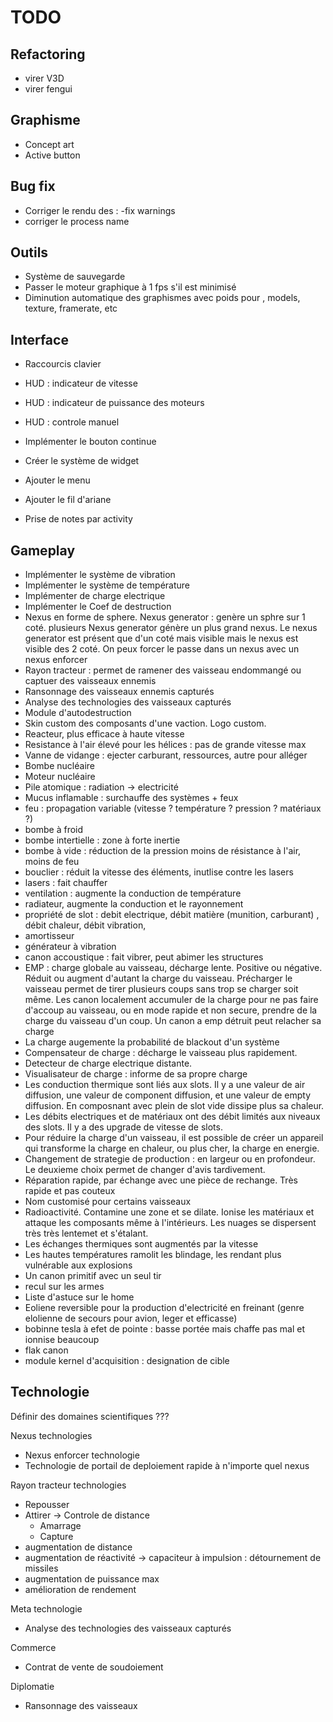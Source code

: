 TODO
====

Refactoring
-----------

- virer V3D
- virer fengui

Graphisme
---------

- Concept art
- Active button


Bug fix 
-------

- Corriger le rendu des :
-fix warnings
- corriger le process name

Outils
------
- Système de sauvegarde
- Passer le moteur graphique à 1 fps s'il est minimisé
- Diminution automatique des graphismes avec poids pour , models, texture, framerate, etc

Interface
---------
- Raccourcis clavier
- HUD : indicateur de vitesse
- HUD : indicateur de  puissance des moteurs
- HUD : controle manuel

- Implémenter le bouton continue
- Créer le système de widget
- Ajouter le menu 
- Ajouter le fil d'ariane
- Prise de notes par activity


Gameplay
--------
- Implémenter le système de vibration
- Implémenter le système de température
- Implémenter de charge electrique
- Implémenter le Coef de destruction
- Nexus en forme de sphere. Nexus generator : genère un sphre sur 1 coté. plusieurs Nexus generator génère un plus grand nexus. Le nexus generator est présent que d'un coté mais visible mais le nexus est visible des 2 coté. On peux forcer le passe dans un nexus avec un nexus enforcer
- Rayon tracteur : permet de ramener des vaisseau endommangé ou captuer des vaisseaux ennemis
- Ransonnage des vaisseaux ennemis capturés
- Analyse des technologies des vaisseaux capturés
- Module d'autodestruction
- Skin custom des composants d'une vaction. Logo custom.
- Reacteur, plus efficace à haute vitesse
- Resistance à l'air élevé pour les hélices : pas de grande vitesse max
- Vanne de vidange : ejecter carburant, ressources, autre pour alléger
- Bombe nucléaire
- Moteur nucléaire
- Pile atomique : radiation -> electricité
- Mucus inflamable : surchauffe des systèmes + feux
- feu : propagation variable (vitesse ? température ? pression ? matériaux ?)
- bombe à froid
- bombe intertielle : zone à forte inertie
- bombe à vide : réduction de la pression  moins de résistance à l'air, moins de feu
- bouclier : réduit la vitesse des éléments, inutlise contre les lasers
- lasers : fait chauffer
- ventilation : augmente la conduction de température
- radiateur, augmente la conduction et le rayonnement
- propriété de slot : debit electrique, débit matière (munition, carburant) , débit chaleur, débit vibration,
- amortisseur
- générateur à vibration
- canon accoustique : fait vibrer, peut abimer les structures
- EMP : charge globale au vaisseau, décharge lente. Positive ou négative. Réduit ou augment d'autant la charge du vaisseau. Précharger le vaisseau permet de tirer plusieurs coups sans trop se charger soit même. Les canon localement accumuler de la charge pour ne pas faire d'accoup au vaisseau, ou en mode rapide et non secure, prendre de la charge du vaisseau d'un coup. Un canon a emp détruit peut relacher sa charge
- La charge augemente la probabilité de blackout d'un système
- Compensateur de charge : décharge le vaisseau plus rapidement.
- Detecteur de charge electrique distante.
- Visualisateur de charge : informe de sa propre charge
- Les conduction thermique sont liés aux slots. Il y a une valeur de air diffusion, une valeur de component diffusion, et une valeur de empty diffusion. En composnant avec plein de slot vide dissipe plus sa chaleur.
- Les débits electriques et de matériaux ont des débit limités aux niveaux des slots. Il y a des upgrade de vitesse de slots.
- Pour réduire la charge d'un vaisseau, il est possible de créer un appareil qui transforme la charge en chaleur, ou plus cher, la charge en energie.
- Changement de strategie de production : en largeur ou en profondeur. Le deuxieme choix permet de changer d'avis tardivement.
- Réparation rapide, par échange avec une pièce de rechange. Très rapide et pas couteux
- Nom customisé pour certains vaisseaux
- Radioactivité. Contamine une zone et se dilate. Ionise les matériaux et attaque les composants même à l'intérieurs. Les nuages se dispersent très très lentemet et s'étalant.
- Les échanges thermiques sont augmentés par la vitesse
- Les hautes températures ramolit les blindage, les rendant plus vulnérable aux explosions
- Un canon primitif avec un seul tir
- recul sur les armes
- Liste d'astuce sur le home
- Eoliene reversible pour la production d'electricité en freinant (genre elolienne de secours pour avion, leger et efficasse)
- bobinne tesla à efet de pointe : basse portée mais chaffe pas mal et ionnise beaucoup
- flak canon
- module kernel d'acquisition : designation de cible

Technologie
-----------

Définir des domaines scientifiques ???


Nexus technologies
- Nexus enforcer technologie
- Technologie de portail de deploiement rapide à n'importe quel nexus


Rayon tracteur technologies
- Repousser
- Attirer
 -> Controle de distance
    - Amarrage
    - Capture
- augmentation de distance
- augmentation de réactivité -> capaciteur à impulsion : détournement de missiles
- augmentation de puissance max
- amélioration de rendement


Meta technologie
- Analyse des technologies des vaisseaux capturés


Commerce

- Contrat de vente de soudoiement

Diplomatie

- Ransonnage des vaisseaux





    
